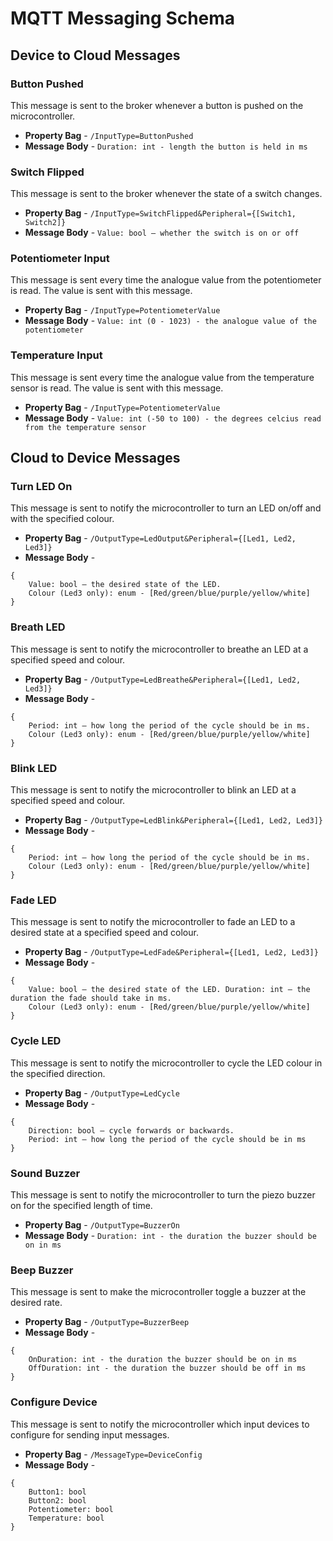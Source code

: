 # MQTT Messaging Schema

## Device to Cloud Messages

### Button Pushed

This message is sent to the broker whenever a button is pushed on the microcontroller.

* **Property Bag** - `/InputType=ButtonPushed`  
* **Message Body** - ```Duration: int - length the button is held in ms``` 

### Switch Flipped

This message is sent to the broker whenever the state of a switch changes. 

* **Property Bag** - `/InputType=SwitchFlipped&Peripheral={[Switch1, Switch2]}`  
* **Message Body** - ```Value: bool – whether the switch is on or off ``` 

### Potentiometer Input

This message is sent every time the analogue value from the potentiometer is read. The value is sent with this message.

* **Property Bag** - `/InputType=PotentiometerValue `  
* **Message Body** - ```Value: int (0 - 1023) - the analogue value of the potentiometer  ``` 

### Temperature Input

This message is sent every time the analogue value from the temperature sensor is read. The value is sent with this message.

* **Property Bag** - `/InputType=PotentiometerValue `  
* **Message Body** - ```Value: int (-50 to 100) - the degrees celcius read from the temperature sensor ``` 



## Cloud to Device Messages

### Turn LED On

This message is sent to notify the microcontroller to turn an LED on/off and with the specified colour. 

* **Property Bag** - `/OutputType=LedOutput&Peripheral={[Led1, Led2, Led3]}  `  
* **Message Body** - 
```
{
    Value: bool – the desired state of the LED.
    Colour (Led3 only): enum - [Red/green/blue/purple/yellow/white]
}
``` 

### Breath LED

This message is sent to notify the microcontroller to breathe an LED at a specified speed and colour.

* **Property Bag** - `/OutputType=LedBreathe&Peripheral={[Led1, Led2, Led3]}  `  
* **Message Body** - 
```
{
    Period: int – how long the period of the cycle should be in ms.
    Colour (Led3 only): enum - [Red/green/blue/purple/yellow/white]
}
``` 

### Blink LED

This message is sent to notify the microcontroller to blink an LED at a specified speed and colour.

* **Property Bag** - `/OutputType=LedBlink&Peripheral={[Led1, Led2, Led3]} `  
* **Message Body** - 
``` 
{
    Period: int – how long the period of the cycle should be in ms.
    Colour (Led3 only): enum - [Red/green/blue/purple/yellow/white]
}
``` 

### Fade LED

This message is sent to notify the microcontroller to fade an LED to a desired state at a specified speed and colour.

* **Property Bag** - `/OutputType=LedFade&Peripheral={[Led1, Led2, Led3]} `  
* **Message Body** - 
``` 
{
    Value: bool – the desired state of the LED. Duration: int – the duration the fade should take in ms.
    Colour (Led3 only): enum - [Red/green/blue/purple/yellow/white]
}
``` 

### Cycle LED

This message is sent to notify the microcontroller to cycle the LED colour in the specified direction. 

* **Property Bag** - `/OutputType=LedCycle  `  
* **Message Body** - 
```
{
    Direction: bool – cycle forwards or backwards.
    Period: int – how long the period of the cycle should be in ms 
} 
``` 

### Sound Buzzer

This message is sent to notify the microcontroller to turn the piezo buzzer on for the specified length of time. 

* **Property Bag** - `/OutputType=BuzzerOn   `  
* **Message Body** - ``` Duration: int - the duration the buzzer should be on in ms ``` 

### Beep Buzzer

This message is sent to make the microcontroller toggle a buzzer at the desired rate. 

* **Property Bag** - `/OutputType=BuzzerBeep    `  
* **Message Body** - 
``` 
{
    OnDuration: int - the duration the buzzer should be on in ms 
    OffDuration: int - the duration the buzzer should be off in ms 
}
``` 

### Configure Device

This message is sent to notify the microcontroller which input devices to configure for sending input messages.  

* **Property Bag** - `/MessageType=DeviceConfig    `  
* **Message Body** - 
```
{
    Button1: bool 
    Button2: bool 
    Potentiometer: bool 
    Temperature: bool 
}
```